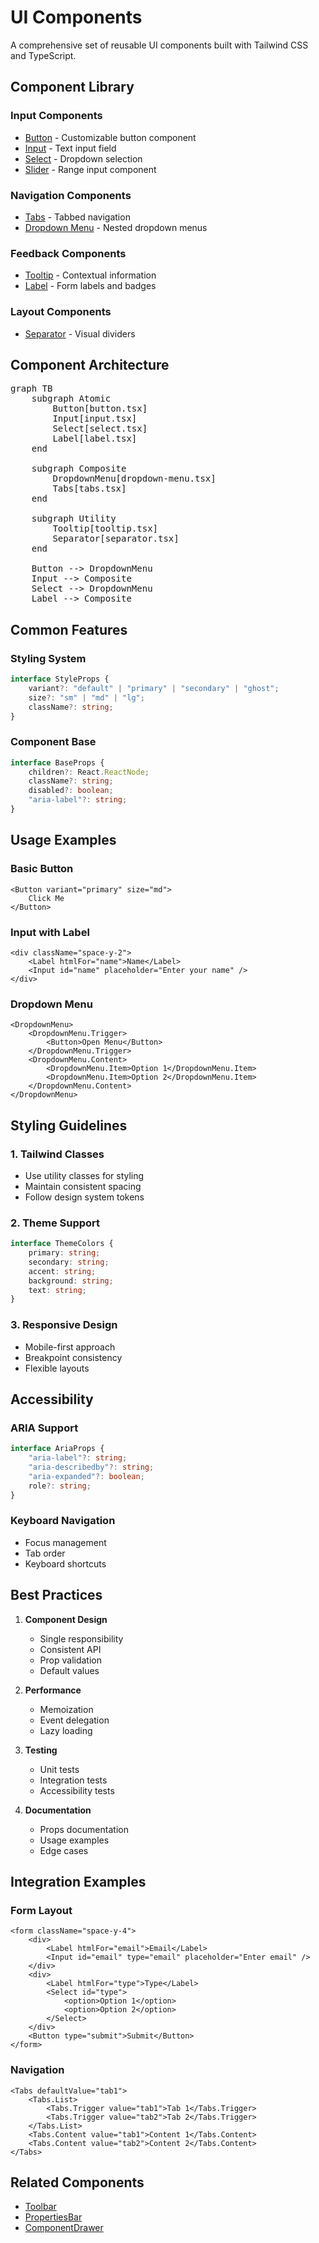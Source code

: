 # UI Components

<div class="lead">
A comprehensive set of reusable UI components built with Tailwind CSS and TypeScript.
</div>

## Component Library

### Input Components

-   [Button](button.html) - Customizable button component
-   [Input](input.html) - Text input field
-   [Select](select.html) - Dropdown selection
-   [Slider](slider.html) - Range input component

### Navigation Components

-   [Tabs](tabs.html) - Tabbed navigation
-   [Dropdown Menu](dropdown-menu.html) - Nested dropdown menus

### Feedback Components

-   [Tooltip](tooltip.html) - Contextual information
-   [Label](label.html) - Form labels and badges

### Layout Components

-   [Separator](separator.html) - Visual dividers

## Component Architecture

<pre class="mermaid">
graph TB
    subgraph Atomic
        Button[button.tsx]
        Input[input.tsx]
        Select[select.tsx]
        Label[label.tsx]
    end

    subgraph Composite
        DropdownMenu[dropdown-menu.tsx]
        Tabs[tabs.tsx]
    end

    subgraph Utility
        Tooltip[tooltip.tsx]
        Separator[separator.tsx]
    end

    Button --> DropdownMenu
    Input --> Composite
    Select --> DropdownMenu
    Label --> Composite
</pre>

## Common Features

### Styling System

```typescript
interface StyleProps {
    variant?: "default" | "primary" | "secondary" | "ghost";
    size?: "sm" | "md" | "lg";
    className?: string;
}
```

### Component Base

```typescript
interface BaseProps {
    children?: React.ReactNode;
    className?: string;
    disabled?: boolean;
    "aria-label"?: string;
}
```

## Usage Examples

### Basic Button

```tsx
<Button variant="primary" size="md">
    Click Me
</Button>
```

### Input with Label

```tsx
<div className="space-y-2">
    <Label htmlFor="name">Name</Label>
    <Input id="name" placeholder="Enter your name" />
</div>
```

### Dropdown Menu

```tsx
<DropdownMenu>
    <DropdownMenu.Trigger>
        <Button>Open Menu</Button>
    </DropdownMenu.Trigger>
    <DropdownMenu.Content>
        <DropdownMenu.Item>Option 1</DropdownMenu.Item>
        <DropdownMenu.Item>Option 2</DropdownMenu.Item>
    </DropdownMenu.Content>
</DropdownMenu>
```

## Styling Guidelines

### 1. Tailwind Classes

-   Use utility classes for styling
-   Maintain consistent spacing
-   Follow design system tokens

### 2. Theme Support

```typescript
interface ThemeColors {
    primary: string;
    secondary: string;
    accent: string;
    background: string;
    text: string;
}
```

### 3. Responsive Design

-   Mobile-first approach
-   Breakpoint consistency
-   Flexible layouts

## Accessibility

### ARIA Support

```typescript
interface AriaProps {
    "aria-label"?: string;
    "aria-describedby"?: string;
    "aria-expanded"?: boolean;
    role?: string;
}
```

### Keyboard Navigation

-   Focus management
-   Tab order
-   Keyboard shortcuts

## Best Practices

1. **Component Design**

    - Single responsibility
    - Consistent API
    - Prop validation
    - Default values

2. **Performance**

    - Memoization
    - Event delegation
    - Lazy loading

3. **Testing**

    - Unit tests
    - Integration tests
    - Accessibility tests

4. **Documentation**
    - Props documentation
    - Usage examples
    - Edge cases

## Integration Examples

### Form Layout

```tsx
<form className="space-y-4">
    <div>
        <Label htmlFor="email">Email</Label>
        <Input id="email" type="email" placeholder="Enter email" />
    </div>
    <div>
        <Label htmlFor="type">Type</Label>
        <Select id="type">
            <option>Option 1</option>
            <option>Option 2</option>
        </Select>
    </div>
    <Button type="submit">Submit</Button>
</form>
```

### Navigation

```tsx
<Tabs defaultValue="tab1">
    <Tabs.List>
        <Tabs.Trigger value="tab1">Tab 1</Tabs.Trigger>
        <Tabs.Trigger value="tab2">Tab 2</Tabs.Trigger>
    </Tabs.List>
    <Tabs.Content value="tab1">Content 1</Tabs.Content>
    <Tabs.Content value="tab2">Content 2</Tabs.Content>
</Tabs>
```

## Related Components

-   [Toolbar](../toolbar.html)
-   [PropertiesBar](../properties-bar.html)
-   [ComponentDrawer](../component-drawer.html)
